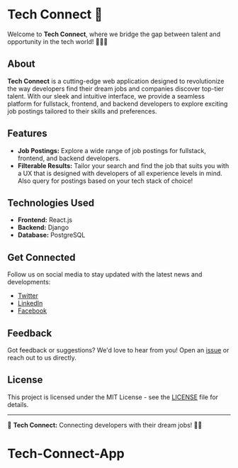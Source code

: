 # Tech Connect 🚀

Welcome to **Tech Connect**, where we bridge the gap between talent and opportunity in the tech world! 👨‍💻🌐

## About

**Tech Connect** is a cutting-edge web application designed to revolutionize the way developers find their dream jobs and companies discover top-tier talent. With our sleek and intuitive interface, we provide a seamless platform for fullstack, frontend, and backend developers to explore exciting job postings tailored to their skills and preferences.

## Features

- **Job Postings:** Explore a wide range of job postings for fullstack, frontend, and backend developers.
- **Filterable Results:** Tailor your search and find the job that suits you with a UX that is designed with developers of all experience levels in mind. Also query for postings based on your tech stack of choice!

## Technologies Used

- **Frontend:** React.js
- **Backend:** Django
- **Database:** PostgreSQL

## Get Connected

Follow us on social media to stay updated with the latest news and developments:

- [Twitter](https://twitter.com/tech_connect_cv)
- [LinkedIn](https://www.linkedin.com/company/tech-connect_cv)
- [Facebook](https://www.facebook.com/techconnect_cv)


## Feedback

Got feedback or suggestions? We'd love to hear from you! Open an [issue](https://github.com/CV2Tre/tech-connect/issues) or reach out to us directly.

## License

This project is licensed under the MIT License - see the [LICENSE](LICENSE) file for details.

---

🌟 **Tech Connect:** Connecting developers with their dream jobs! 🚀✨
# Tech-Connect-App